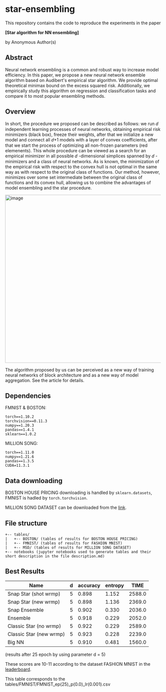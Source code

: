 # star-ensembling

This repository contains the code to reproduce the experiments in the paper

**[Star algorithm for NN ensembling]**

by Anonymous Author(s)


## Abstract

Neural network ensembling is a common and robust way to increase model efficiency. In this paper, we propose a new neural network ensemble algorithm based on Audibert's empirical star algorithm. We provide optimal theoretical minimax bound on the excess squared risk. Additionally, we empirically study this algorithm on regression and classification tasks and compare it to most popular ensembling methods.

## Overview

In short, the procedure we proposed can be described as follows: we run  𝑑  independent learning processes of neural networks, obtaining empirical risk minimizers (black box), freeze their weights, after that we initialize a new model and connect all  𝑑+1  models with a layer of convex coefficients, after that we start the process of optimizing all non-frozen parameters (red elemenents). This whole procedure can be viewed as a search for an empirical minimizer in all possible  𝑑 -dimensional simplices spanned by  𝑑 -minimizers and a class of neural networks. As is known, the minimization of the empirical risk with respect to the convex hull is not optimal in the same way as with respect to the original class of functions. Our method, however, minimizes over some set intermediate between the original class of functions and its convex hull, allowing us to combine the advantages of model ensembling and the star procedure.

<img width="542" alt="image" src="https://user-images.githubusercontent.com/58306690/167785574-9ebd9b2b-0c98-4801-9e08-cc648ac7f080.png">


The algorithm proposed by us can be perceived as a new way of training neural networks of block architecture and as a new way of model aggregation. See the article for details.

## Dependencies

FMNIST & BOSTON:

```
torch==1.10.2
torchvision==0.11.3
numpy==1.20.3
pandas==1.4.1
sklearn==1.0.2
```

MILLION SONG:

```
torch==1.11.0
numpy==1.21.6
pandas==1.3.5
CUDA=11.3.1
```


## Data downloading

BOSTON HOUSE PRICING downloading is handled by `sklearn.datasets`, FMNIST is hadled by `torch.torchvision`.

MILLION SONG DATASET can be downloaded from the [link](https://archive.ics.uci.edu/ml/datasets/yearpredictionmsd).


## File structure

```
+-- tables/
|   +-- BOSTON/ (tables of results for BOSTON HOUSE PRICING)
|   +-- FMNIST/ (tables of results for FASHION MNIST)
|   +-- MSD/ (tables of results for MILLION SONG DATASET)
+-- notebooks (jupyter notebooks used to generate tables and their short description in the file description.md) 
```

## Best Results


| Name                    | d | accuracy  | entropy   | TIME   |
|-------------------------|---|-----------|-----------|--------|
| Snap Star (shot wrmp)   | 5 |   0.898   |   1.152   | 2588.0 |
| Snap Star (new wrmp)    | 5 |   0.898   |   1.136   | 2369.0 |
| Snap Ensemble           | 5 |   0.902   |   0.330   | 2036.0 |
| Ensemble                | 5 |   0.918   |   0.229   | 2052.0 |
| Classic Star (no wrmp)  | 5 |   0.922   |   0.229   | 2589.0 |
| Classic Star (new wrmp) | 5 |   0.923   |   0.228   | 2239.0 |
| Big NN                  | 5 |   0.910   |   0.481   | 1560.0 |

(results after 25 epoch by using parameter d = 5)

These scores are 10-11 according to the dataset FASHION MNIST in the [leaderboard](https://paperswithcode.com/sota/image-classification-on-fashion-mnist).

This table corresponds to the tables/FMNIST/FMNIST_ep(25)_p(0.0)_lr(0.001).csv
